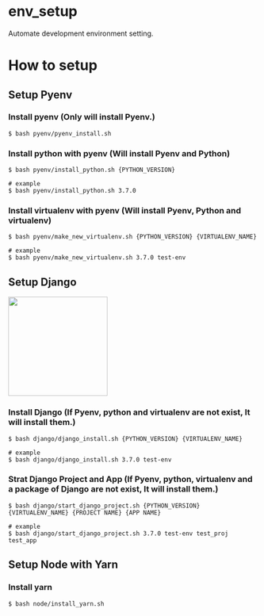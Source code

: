 # env_setup
Automate development environment setting.

# How to setup

## Setup Pyenv

### Install pyenv (Only will install Pyenv.)
```shell
$ bash pyenv/pyenv_install.sh
```

### Install python with pyenv (Will install Pyenv and Python)
```shell
$ bash pyenv/install_python.sh {PYTHON_VERSION}

# example
$ bash pyenv/install_python.sh 3.7.0
```

### Install virtualenv with pyenv (Will install Pyenv, Python and virtualenv) 
```shell
$ bash pyenv/make_new_virtualenv.sh {PYTHON_VERSION} {VIRTUALENV_NAME}

# example
$ bash pyenv/make_new_virtualenv.sh 3.7.0 test-env
```

## Setup Django
<img src="https://www.djangoproject.com/m/img/logos/django-logo-positive.svg" width="200"/>

### Install Django (If Pyenv, python and virtualenv are not exist, It will install them.)
```shell
$ bash django/django_install.sh {PYTHON_VERSION} {VIRTUALENV_NAME}

# example
$ bash django/django_install.sh 3.7.0 test-env
```

### Strat Django Project and App (If Pyenv, python, virtualenv and a package of Django are not exist, It will install them.)
```shell
$ bash django/start_django_project.sh {PYTHON_VERSION} {VIRTUALENV_NAME} {PROJECT NAME} {APP NAME}

# example
$ bash django/start_django_project.sh 3.7.0 test-env test_proj test_app
```

## Setup Node with Yarn

### Install yarn
```shell
$ bash node/install_yarn.sh 
```
